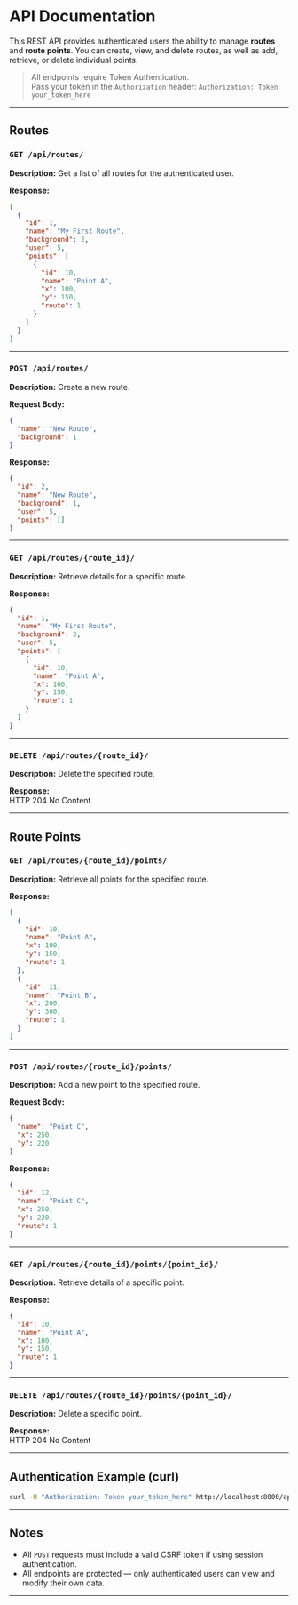 
# API Documentation

This REST API provides authenticated users the ability to manage **routes** and **route points**.
You can create, view, and delete routes, as well as add, retrieve, or delete individual points.

> All endpoints require Token Authentication.  
> Pass your token in the `Authorization` header:
> ```Authorization: Token your_token_here```

---

## Routes

### `GET /api/routes/`

**Description:** Get a list of all routes for the authenticated user.

**Response:**
```json
[
  {
    "id": 1,
    "name": "My First Route",
    "background": 2,
    "user": 5,
    "points": [
      {
        "id": 10,
        "name": "Point A",
        "x": 100,
        "y": 150,
        "route": 1
      }
    ]
  }
]
```

---

###  `POST /api/routes/`

**Description:** Create a new route.

**Request Body:**
```json
{
  "name": "New Route",
  "background": 1
}
```

**Response:**
```json
{
  "id": 2,
  "name": "New Route",
  "background": 1,
  "user": 5,
  "points": []
}
```

---

###  `GET /api/routes/{route_id}/`

**Description:** Retrieve details for a specific route.

**Response:**
```json
{
  "id": 1,
  "name": "My First Route",
  "background": 2,
  "user": 5,
  "points": [
    {
      "id": 10,
      "name": "Point A",
      "x": 100,
      "y": 150,
      "route": 1
    }
  ]
}
```

---

###  `DELETE /api/routes/{route_id}/`

**Description:** Delete the specified route.

**Response:**  
HTTP 204 No Content

---

##  Route Points

###  `GET /api/routes/{route_id}/points/`

**Description:** Retrieve all points for the specified route.

**Response:**
```json
[
  {
    "id": 10,
    "name": "Point A",
    "x": 100,
    "y": 150,
    "route": 1
  },
  {
    "id": 11,
    "name": "Point B",
    "x": 200,
    "y": 300,
    "route": 1
  }
]
```

---

###  `POST /api/routes/{route_id}/points/`

**Description:** Add a new point to the specified route.

**Request Body:**
```json
{
  "name": "Point C",
  "x": 250,
  "y": 220
}
```

**Response:**
```json
{
  "id": 12,
  "name": "Point C",
  "x": 250,
  "y": 220,
  "route": 1
}
```

---

###  `GET /api/routes/{route_id}/points/{point_id}/`

**Description:** Retrieve details of a specific point.

**Response:**
```json
{
  "id": 10,
  "name": "Point A",
  "x": 100,
  "y": 150,
  "route": 1
}
```

---

###  `DELETE /api/routes/{route_id}/points/{point_id}/`

**Description:** Delete a specific point.

**Response:**  
HTTP 204 No Content

---

##  Authentication Example (curl)

```bash
curl -H "Authorization: Token your_token_here" http://localhost:8000/api/routes/
```

---

##  Notes

- All `POST` requests must include a valid CSRF token if using session authentication.
- All endpoints are protected — only authenticated users can view and modify their own data.
  
---
